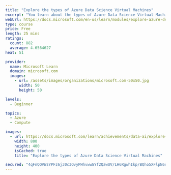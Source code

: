 ```yaml
---
title: "Explore the types of Azure Data Science Virtual Machines"
excerpt: "You learn about the types of Azure Data Science Virtual Machines (DSVM) and when to use each type.  You will learn about the Windows-based and Linux-based DSVMs which each support different needs."
webUrl: https://docs.microsoft.com/en-us/learn/modules/explore-azure-dsvm-types/
type: course
price: Free
length: 25 mins
ratings:
  count: 882
  average: 4.6564627
heat: 51

provider:
  name: Microsoft Learn
  domain: microsoft.com
  images:
    - url: /assets/images/organizations/microsoft.com-50x50.jpg
      width: 50
      height: 50

levels:
  - Beginner

topics:
  - Azure
  - Compute

images:
  - url: https://docs.microsoft.com/learn/achievements/data-ai/explore-azure-dsvm-types-badge-social.png
    width: 800
    height: 400
    isCached: true
    title: "Explore the types of Azure Data Science Virtual Machines"

secured: "4qFnQOVWzYPFz6j30c3OvyPHhvwwGYf2QawUV/LH6RgwhIkp/BQho5XFlpN6rx+ZK3iqvI0gJoRyntRkX1xfSewIznAMLdnizwQ1ENWIWriD9wW+A9yz5jbm/Sj/gWb9eIbadSsBW8zk4tou06uSe+6oPiCKQGvtmnZsX2bMEL6pVoQkRKQ1janJyQdCWiI+EbYR9oZBmhu7kzrfeMKJgrrakbyDIj8v9W9O+nDqVqVbrTCAda67p+a51WfGOfkfGP1m0YJ9uWNU4bcY8PyRWsm557py5rGCuWxpAe3qtx9GjZ9HXDXaWOITLzZlIglC6qQvqE2qpVlVeGd98GYrgpi3xiq/JgVsLJOhgZC+ceDJj1dmUhCTtsGAWEqKEsz7PUfNDjvg6IjS4lafQXtsGQ==;NkBX7YS7IndFkrtP9Wef7w=="
---
```


